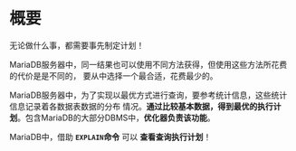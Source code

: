概要
============================================
无论做什么事，都需要事先制定计划！

MariaDB服务器中，同一结果也可以使用不同方法获得，但使用这些方法所花费的代价是是不同的，
要从中选择一个最合适，花费最少的。

MariaDB服务器中，为了实现以最优方式进行查询，要参考统计信息，这些统计信息记录着各数据表数据的分布
情况。**通过比较基本数据，得到最优的执行计划**。包含MariaDB的大部分DBMS中，**优化器负责该功能**。

MariaDB中，借助 **`EXPLAIN`命令** 可以 **查看查询执行计划**！
